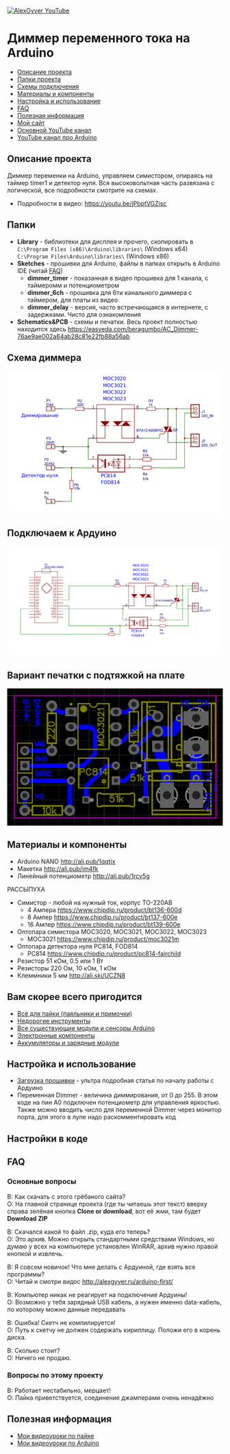 [![AlexGyver YouTube](http://alexgyver.ru/git_banner.jpg)](https://www.youtube.com/channel/UCgtAOyEQdAyjvm9ATCi_Aig?sub_confirmation=1)
# Диммер переменного тока на Arduino
* [Описание проекта](#chapter-0)
* [Папки проекта](#chapter-1)
* [Схемы подключения](#chapter-2)
* [Материалы и компоненты](#chapter-3)
* [Настройка и использование](#chapter-4)
* [FAQ](#chapter-5)
* [Полезная информация](#chapter-6)
* [Мой сайт](http://alexgyver.ru/)
* [Основной YouTube канал](https://www.youtube.com/channel/UCgtAOyEQdAyjvm9ATCi_Aig?sub_confirmation=1)
* [YouTube канал про Arduino](https://www.youtube.com/channel/UC4axiS76D784-ofoTdo5zOA?sub_confirmation=1)
<a id="chapter-0"></a>
## Описание проекта
Диммер переменки на Arduino, управляем симистором, опираясь на таймер timer1 и детектор нуля. Вся высоковольтная часть развязана с логической, все подробности смотрите на схемах.
- Подробности в видео: https://youtu.be/jPbptVGZisc

<a id="chapter-1"></a>
## Папки
- **Library** - библиотеки для дисплея и прочего, скопировать в  
`C:\Program Files (x86)\Arduino\libraries\` (Windows x64)  
`C:\Program Files\Arduino\libraries\` (Windows x86)
- **Sketches** - прошивки для Arduino, файлы в папках открыть в Arduino IDE (читай [FAQ](#chapter-5))
  + **dimmer_timer** - показанная в видео прошивка для 1 канала, с таймеромм и потенциометром
  + **dimmer_6ch** - прошивка для 6ти канального диммера с таймером, для платы из видео
  + **dimmer_delay** - версия, часто встречающаяся в интернете, с задержками. Чисто для ознакомления
- **Schematics&PCB** - схемы и печатки. Весь проект полностью находится здесь https://easyeda.com/beragumbo/AC_Dimmer-76ae9ae002a64ab28c81e22fb88a56ab

<a id="chapter-2"></a>
## Схема диммера
![СХЕМА](https://github.com/AlexGyver/AC_Dimmer/blob/master/Schematics%26PCB/dimmer_sch.png)

## Подключаем к Ардуино
![СХЕМА](https://github.com/AlexGyver/AC_Dimmer/blob/master/Schematics%26PCB/dimmer_sch_ard.png)

## Вариант печатки с подтяжкой на плате
![СХЕМА](https://github.com/AlexGyver/AC_Dimmer/blob/master/Schematics%26PCB/pcb+5V.png)

<a id="chapter-3"></a>
## Материалы и компоненты
* Arduino NANO http://ali.pub/1qqtjx
* Макетка http://ali.pub/im4fk
* Линейный потенциометр http://ali.pub/1rcv5g

РАССЫПУХА
* Симистор - любой на нужный ток, корпус TO-220AB
  + 4 Ампера https://www.chipdip.ru/product/bt136-600d
  + 8 Ампер https://www.chipdip.ru/product/bt137-600e
  + 16 Ампер https://www.chipdip.ru/product/bt139-600e
* Оптопара симистора MOC3020, MOC3021, MOC3022, MOC3023
  + MOC3021 https://www.chipdip.ru/product/moc3021m
* Оптопара детектора нуля PC814, FOD814
  + PC814 https://www.chipdip.ru/product/pc814-fairchild
* Резистор 51 кОм, 0.5 или 1 Вт
* Резисторы 220 Ом, 10 кОм, 1 кОм
* Клеммники 5 мм http://ali.ski/UCZN8


## Вам скорее всего пригодится
* [Всё для пайки (паяльники и примочки)](http://alexgyver.ru/all-for-soldering/)
* [Недорогие инструменты](http://alexgyver.ru/my_instruments/)
* [Все существующие модули и сенсоры Arduino](http://alexgyver.ru/arduino_shop/)
* [Электронные компоненты](http://alexgyver.ru/electronics/)
* [Аккумуляторы и зарядные модули](http://alexgyver.ru/18650/)

<a id="chapter-4"></a>
## Настройка и использование
* [Загрузка прошивки](http://alexgyver.ru/arduino-first/) - ультра подробная статья по началу работы с Ардуино
* Переменная Dimmer - величина диммирования, от 0 до 255. В этом коде на пин А0 подключен потенциометр для управления яркостью. Также можно вводить число для переменной Dimmer через монитор порта, для этого в лупе надо раскомментировать код

## Настройки в коде


<a id="chapter-5"></a>
## FAQ
### Основные вопросы
В: Как скачать с этого грёбаного сайта?  
О: На главной странице проекта (где ты читаешь этот текст) вверху справа зелёная кнопка **Clone or download**, вот её жми, там будет **Download ZIP**

В: Скачался какой то файл .zip, куда его теперь?  
О: Это архив. Можно открыть стандартными средствами Windows, но думаю у всех на компьютере установлен WinRAR, архив нужно правой кнопкой и извлечь.

В: Я совсем новичок! Что мне делать с Ардуиной, где взять все программы?  
О: Читай и смотри видос http://alexgyver.ru/arduino-first/

В: Компьютер никак не реагирует на подключение Ардуины!  
О: Возможно у тебя зарядный USB кабель, а нужен именно data-кабель, по которому можно данные передавать

В: Ошибка! Скетч не компилируется!  
О: Путь к скетчу не должен содержать кириллицу. Положи его в корень диска.

В: Сколько стоит?  
О: Ничего не продаю.

### Вопросы по этому проекту
В: Работает нестабильно, мерцает!  
О: Пайка приветствуется, соединение джамперами очень ненадёжно

<a id="chapter-6"></a>
## Полезная информация
* [Мои видеоуроки по пайке](https://www.youtube.com/playlist?list=PLOT_HeyBraBuMIwfSYu7kCKXxQGsUKcqR)
* [Мои видеоуроки по Arduino](http://alexgyver.ru/arduino_lessons/)